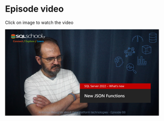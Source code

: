 # Episode video

Click on image to watch the video

[![Watch the video](./ytimage.png)](https://youtu.be/grWUy_i50ok)

